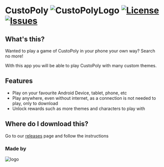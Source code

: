 # CustoPoly ![CustoPolyLogo](http://i.imgur.com/8FYM0Ci.png?2) [![License](https://img.shields.io/badge/License-Apache%202.0-FF00FF.svg?style=plastic)](http://www.apache.org/licenses/LICENSE-2.0) [![Issues](https://img.shields.io/github/issues/Mortadelegle/CustoPoly.svg?style=plastic)](https://github.com/Mortadelegle/CustoPoly/issues/) 

## What's this?
Wanted to play a game of CustoPoly in your phone your own way? Search no more!

With this app you will be able to play CustoPoly with many custom themes.

## Features
* Play on your favourite Android Device, tablet, phone, etc
* Play anywhere, even without internet, as a connection is not needed to play, only to download
* Unlock rewards such as more themes and characters to play with

## Where do I download this?
Go to our [releases](https://github.com/Mortadelegle/CustoPoly/releases "releases") page and follow the instructions

### Made by
![logo](http://i.imgur.com/s9z8dFB.png)

